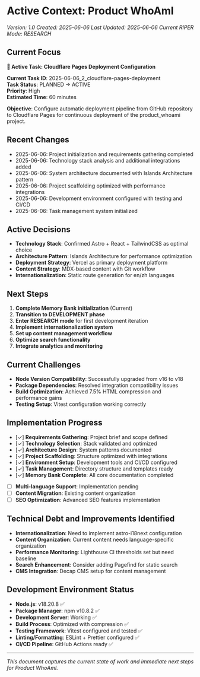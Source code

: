 # Active Context: Product WhoAmI
*Version: 1.0*
*Created: 2025-06-06*
*Last Updated: 2025-06-06*
*Current RIPER Mode: RESEARCH*

## Current Focus
**🚀 Active Task: Cloudflare Pages Deployment Configuration**

**Current Task ID**: 2025-06-06_2_cloudflare-pages-deployment  
**Task Status**: PLANNED → ACTIVE  
**Priority**: High  
**Estimated Time**: 60 minutes  

**Objective**: Configure automatic deployment pipeline from GitHub repository to Cloudflare Pages for continuous deployment of the product_whoami project.

## Recent Changes
- 2025-06-06: Project initialization and requirements gathering completed
- 2025-06-06: Technology stack analysis and additional integrations added
- 2025-06-06: System architecture documented with Islands Architecture pattern
- 2025-06-06: Project scaffolding optimized with performance integrations
- 2025-06-06: Development environment configured with testing and CI/CD
- 2025-06-06: Task management system initialized

## Active Decisions
- **Technology Stack**: Confirmed Astro + React + TailwindCSS as optimal choice
- **Architecture Pattern**: Islands Architecture for performance optimization
- **Deployment Strategy**: Vercel as primary deployment platform
- **Content Strategy**: MDX-based content with Git workflow
- **Internationalization**: Static route generation for en/zh languages

## Next Steps
1. **Complete Memory Bank initialization** (Current)
2. **Transition to DEVELOPMENT phase**
3. **Enter RESEARCH mode** for first development iteration
4. **Implement internationalization system**
5. **Set up content management workflow**
6. **Optimize search functionality**
7. **Integrate analytics and monitoring**

## Current Challenges
- **Node Version Compatibility**: Successfully upgraded from v16 to v18
- **Package Dependencies**: Resolved integration compatibility issues
- **Build Optimization**: Achieved 7.5% HTML compression and performance gains
- **Testing Setup**: Vitest configuration working correctly

## Implementation Progress
- [✓] **Requirements Gathering**: Project brief and scope defined
- [✓] **Technology Selection**: Stack validated and optimized
- [✓] **Architecture Design**: System patterns documented
- [✓] **Project Scaffolding**: Structure optimized with integrations
- [✓] **Environment Setup**: Development tools and CI/CD configured
- [✓] **Task Management**: Directory structure and templates ready
- [✓] **Memory Bank Complete**: All core documentation completed
- [ ] **Multi-language Support**: Implementation pending
- [ ] **Content Migration**: Existing content organization
- [ ] **SEO Optimization**: Advanced SEO features implementation

## Technical Debt and Improvements Identified
- **Internationalization**: Need to implement astro-i18next configuration
- **Content Organization**: Current content needs language-specific organization
- **Performance Monitoring**: Lighthouse CI thresholds set but need baseline
- **Search Enhancement**: Consider adding Pagefind for static search
- **CMS Integration**: Decap CMS setup for content management

## Development Environment Status
- **Node.js**: v18.20.8 ✅
- **Package Manager**: npm v10.8.2 ✅
- **Development Server**: Working ✅
- **Build Process**: Optimized with compression ✅
- **Testing Framework**: Vitest configured and tested ✅
- **Linting/Formatting**: ESLint + Prettier configured ✅
- **CI/CD Pipeline**: GitHub Actions ready ✅

---

*This document captures the current state of work and immediate next steps for Product WhoAmI.* 